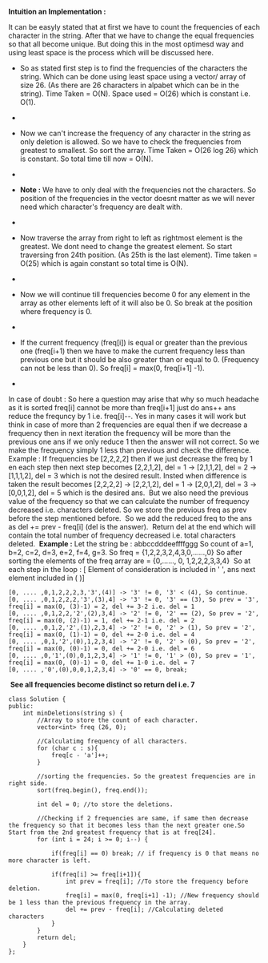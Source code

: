 **Intuition an Implementation :**

It can be easyly stated that at first we have to count the frequencies of each character in the string. After that we have to change the equal frequencies so that all become unique. But doing this in the most optimesd way and using least space is the process which will be discussed here.

* So as stated first step is to find the frequencies of the characters the string. Which can be done using least space using a vector/ array of size 26. (As there are 26 characters in alpabet which can be in the string). Time Taken = O(N). Space used = O(26) which is constant i.e. O(1).
*
* Now we can't increase the frequency of any character in the string as only deletion is allowed. So we have to check the frequencies from greatest to smallest. So sort the array. Time Taken = O(26 log 26) which is constant. So total time till now = O(N).
*

* **Note :** We have to only deal with the frequencies not the characters. So position of the frequencies in the vector doesnt matter as we will never need which character's frequency are dealt with.
*
* Now traverse the array from right to left as rightmost element is the greatest. We dont need to change the greatest element. So start traversing fron 24th position. (As 25th is the last element). Time taken = O(25) which is again constant so total time is O(N).
*
* Now we will continue till frequencies become 0 for any element in the array as other elements left of it will also be 0. So break at the position where frequency is 0.
*
* If the current frequency (freq[i]) is equal or greater than the previous one (freq[i+1) then we have to make the current frequency less than previous one but it should be also greater than or equal to 0. (Frequency can not be less than 0). So freq[i] = max(0, freq[i+1] -1).
*
In case of doubt : So here a question may arise that why so much headache as it is sorted freq[i] cannot be more than freq[i+1] just do ans++ ans reduce the frequncy by 1 i.e. freq[i]--. Yes in many cases it will work but think in case of more than 2 frequencies are equal then if we decrease a frequency then in next iteration the frequency will be more than the previous one ans if we only reduce 1 then the answer will not correct. So we make the frequency simply 1 less than previous and check the difference.
Example : If frequencies be [2,2,2,2] then if we just decrease the freq by 1 en each step then next step becomes [2,2,1,2], del = 1 -> [2,1,1,2], del = 2 -> [1,1,1,2], del = 3 which is not the desired result. Insted when difference is taken the result becomes [2,2,2,2] -> [2,2,1,2], del = 1 -> [2,0,1,2], del = 3 -> [0,0,1,2], del = 5 which is the desired ans.
​
But we also need the previous value of the frequency so that we can calculate the number of frequency decreased i.e. characters deleted. So we store the previous freq as prev before the step mentioned before.
​
So we add the reduced freq to the ans as del += prev - freq[i] (del is the answer).
​
Return del at the end which will contain the total number of frequency decreased i.e. total characters deleted.
​
**Example :**
​
Let the string be  : abbccdddeeffffggg
So count of a=1, b=2, c=2, d=3, e=2, f=4, g=3. So freq = {1,2,2,3,2,4,3,0,......,0}
So after sorting the elements of the freq array are = {0,......, 0, 1,2,2,2,3,3,4}
​
So at each step in the loop : [ Element of consideration is included in ' ', ans next element included in ( )]
​
```
[0, .... ,0,1,2,2,2,3,'3',(4)] -> '3' != 0, '3' < (4), So continue.
[0, .... ,0,1,2,2,2,'3',(3),4] -> '3' != 0, '3' == (3), So prev = '3', freq[i] = max(0, (3)-1) = 2, del += 3-2 i.e. del = 1
[0, .... ,0,1,2,2,'2',(2),3,4] -> '2' != 0, '2' == (2), So prev = '2', freq[i] = max(0, (2)-1) = 1, del += 2-1 i.e. del = 2
[0, .... ,0,1,2,'2',(1),2,3,4] -> '2' != 0, '2' > (1), So prev = '2', freq[i] = max(0, (1)-1) = 0, del += 2-0 i.e. del = 4
[0, .... ,0,1,'2',(0),1,2,3,4] -> '2' != 0, '2' > (0), So prev = '2', freq[i] = max(0, (0)-1) = 0, del += 2-0 i.e. del = 6
[0, .... ,0,'1',(0),0,1,2,3,4] -> '1' != 0, '1' > (0), So prev = '1', freq[i] = max(0, (0)-1) = 0, del += 1-0 i.e. del = 7
[0, .... ,'0',(0),0,0,1,2,3,4] -> '0' == 0, break;
```
​
**See all frequencies become distinct so return del i.e. 7**

```
class Solution {
public:
    int minDeletions(string s) {
        //Array to store the count of each character.
        vector<int> freq (26, 0);
        
        //Calculatimg frequency of all characters.
        for (char c : s){
            freq[c - 'a']++;
        }
        
        //sorting the frequencies. So the greatest frequencies are in right side.
        sort(freq.begin(), freq.end());
        
        int del = 0; //to store the deletions.
        
        //Checking if 2 frequencies are same, if same then decrease the frequency so that it becomes less than the next greater one.So Start from the 2nd greatest frequency that is at freq[24].
        for (int i = 24; i >= 0; i--) {
            
            if(freq[i] == 0) break; // if frequency is 0 that means no more character is left.
            
            if(freq[i] >= freq[i+1]){
                int prev = freq[i]; //To store the frequency before deletion.
                freq[i] = max(0, freq[i+1] -1); //New frequency should be 1 less than the previous frequency in the array.
                del += prev - freq[i]; //Calculating deleted characters 
            }
        }
        return del;
    }
};
```
